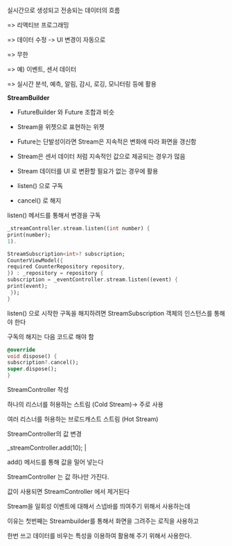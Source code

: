 실시간으로 생성되고 전송되는 데이터의 흐름

=> 리액티브 프로그래밍

=> 데이터 수정 -> UI 변경이 자동으로

=> 무한

=> 예) 이벤트, 센서 데이터

=> 실시간 분석, 예측, 알림, 감시, 로깅, 모니터링 등에 활용

**StreamBuilder**

- FutureBuilder 와 Future 조합과 비슷
- Stream을 위젯으로 표현하는 위젯
- Future는 단발성이라면 Stream은 지속적은 변화에 따라 화면을 갱신함
- Stream은 센서 데이터 처럼 지속적인 값으로 제공되는 경우가 많음

- Stream 데이터를 UI 로 변환할 필요가 없는 경우에 활용
- listen() 으로 구독
- cancel() 로 해지

listen() 메서드를 통해서 변경을 구독

```dart
_streamController.stream.listen((int number) {
print(number);
1).
```

```dart
StreamSubscription<int>? subscription;
CounterViewModel({
required CounterRepository repository,
}) : _repository = repository {
subscription = _eventController.stream.listen((event) {
print(event);
 });
}
```

listen() 으로 시작한 구독을 해지하려면 StreamSubscription 객체의 인스턴스를 통해야 한다

구독의 해지는 다음 코드로 해야 함

```dart
@override
void dispose() {
subscription?.cancel();
super.dispose();
}
```

StreamController 작성

하나의 리스너를 허용하는 스트림 (Cold Stream)→ 주로 사용

여러 리스너를 허용하는 브로드캐스트 스트림 (Hot Stream)

StreamController의 값 변경

_streamController.add(10); |

add() 메서드를 통해 값을 밀어 넣는다

StreamController 는 값 하나만 가진다.

값이 사용되면 StreamController 에서 제거된다

Stream을 일회성 이벤트에 대해서 스넵바를 띄여주기 위해서 사용하는데

이유는 첫번째는 Streambuilder를 통해서 화면을 그려주는 로직을 사용하고

한번 쓰고 데이터를 비우는 특성을 이용하여 활용해 주기 위해서 사용한다.
